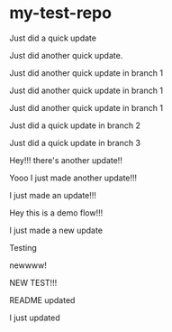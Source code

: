# my-test-repo

Just did a quick update

Just did another quick update.

Just did another quick update in branch 1

Just did another quick update in branch 1

Just did another quick update in branch 1

Just did a quick update in branch 2

Just did a quick update in branch 3

Hey!!! there's another update!!

Yooo I just made another update!!!

I just made an update!!!

Hey this is a demo flow!!!

I just made a new update

Testing

newwww!

NEW TEST!!!

README updated

I just updated